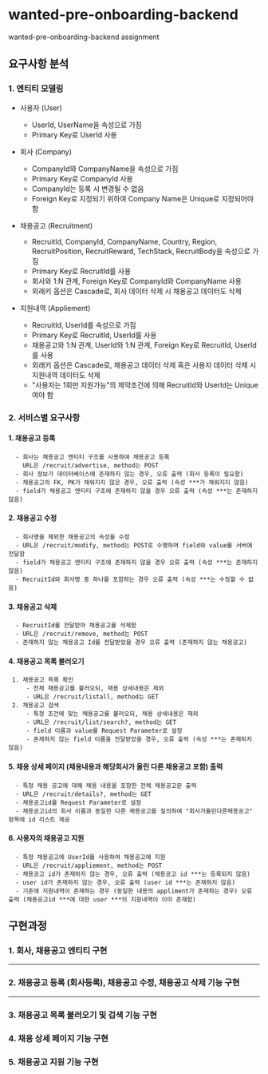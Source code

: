 # wanted-pre-onboarding-backend
wanted-pre-onboarding-backend assignment

## 요구사항 분석

### 1. 엔티티 모델링
 * 사용자 (User)
   - UserId, UserName을 속성으로 가짐
   - Primary Key로 UserId 사용
 * 회사 (Company)
   - CompanyId와 CompanyName을 속성으로 가짐
   - Primary Key로 CompanyId 사용
   - CompanyId는 등록 시 변경될 수 없음
   - Foreign Key로 지정되기 위하여 Company Name은 Unique로 지정되어야 함
  
 * 채용공고 (Recruitment)
   - RecruitId, CompanyId, CompanyName, Country, Region, RecruitPosition, RecruitReward, TechStack, RecruitBody을 속성으로 가짐
   - Primary Key로 RecruitId를 사용
   - 회사와 1:N 관계, Foreign Key로 CompanyId와 CompanyName 사용
   - 외래키 옵션은 Cascade로, 회사 데이터 삭제 시 채용공고 데이터도 삭제
  
 * 지원내역 (Appliement)
   - RecruitId, UserId를 속성으로 가짐
   - Primary Key로 RecruitId, UserId를 사용
   - 채용공고와 1:N 관계, UserId와 1:N 관계, Foreign Key로 RecruitId, UserId를 사용
   - 외래키 옵션은 Cascade로, 채용공고 데이터 삭제 혹은 사용자 데이터 삭제 시 지원내역 데이터도 삭제
   - "사용자는 1회만 지원가능"의 제약조건에 의해 RecruitId와 UserId는 Unique여야 함
     
### 2. 서비스별 요구사항
   #### 1. 채용공고 등록
      - 회사는 채용공고 엔티티 구조를 사용하여 채용공고 등록
        URL은 /recruit/advertise, method는 POST
      - 회사 정보가 데이터베이스에 존재하지 않는 경우, 오류 출력 (회사 등록이 필요함)
      - 채용공고의 FK, PK가 채워지지 않은 경우, 오류 출력 (속성 ***가 채워지지 않음)
      - field가 채용공고 엔티티 구조에 존재하지 않을 경우 오류 출력 (속성 ***는 존재하지 않음)
   #### 2. 채용공고 수정
      - 회사명을 제외한 채용공고의 속성을 수정
      - URL은 /recruit/modify, method는 POST로 수행하며 field와 value를 서버에 전달함
      - field가 채용공고 엔티티 구조에 존재하지 않을 경우 오류 출력 (속성 ***는 존재하지 않음)
      - RecruitId와 회사명 중 하나를 포함하는 경우 오류 출력 (속성 ***는 수정할 수 없음)
   #### 3. 채용공고 삭제
      - RecruitId를 전달받아 채용공고를 삭제함
      - URL은 /recruit/remove, method는 POST
      - 존재하지 않는 채용공고 Id를 전달받았을 경우 오류 출력 (존재하지 않는 채용공고)
   #### 4. 채용공고 목록 불러오기
     1. 채용공고 목록 확인
         - 전체 채용공고를 불러오되, 채용 상세내용은 제외
         - URL은 /recruit/listall, method는 GET 
     2. 채용공고 검색
         - 특정 조건에 맞는 채용공고를 불러오되, 채용 상세내용은 제외
         - URL은 /recruit/list/search?, method는 GET
         - field 이름과 value를 Request Parameter로 설정
         - 존재하지 않는 field 이름을 전달받았을 경우, 오류 출력 (속성 ***는 존재하지 않음)
   #### 5. 채용 상세 페이지 (채용내용과 해당회사가 올린 다른 채용공고 포함) 출력   
      - 특정 채용 공고에 대해 채용 내용을 포함한 전체 채용공고문 출력
      - URL은 /recruit/details?, method는 GET
      - 채용공고id를 Request Parameter로 설정
      - 채용공고id의 회사 이름과 동일한 다른 채용공고를 질의하여 "회사가올린다른채용공고" 항목에 id 리스트 제공
   #### 6. 사용자의 채용공고 지원
      - 특정 채용공고에 UserId를 사용하여 채용공고에 지원
      - URL은 /recruit/appliement, method는 POST
      - 채용공고 id가 존재하지 않는 경우, 오류 출력 (채용공고 id ***는 등록되지 않음)
      - user id가 존재하지 않는 경우, 오류 출력 (user id ***는 존재하지 않음)
      - 기존에 지원내역이 존재하는 경우 (동일한 내용의 appliment가 존재하는 경우) 오류 출력 (채용공고id ***에 대한 user ***의 지원내역이 이미 존재함)
## 구현과정

### 1. 회사, 채용공고 엔티티 구현
----
### 2. 채용공고 등록 (회사등록), 채용공고 수정, 채용공고 삭제 기능 구현
----
### 3. 채용공고 목록 불러오기 및 검색 기능 구현
### 4. 채용 상세 페이지 기능 구현
### 5. 채용공고 지원 기능 구현

